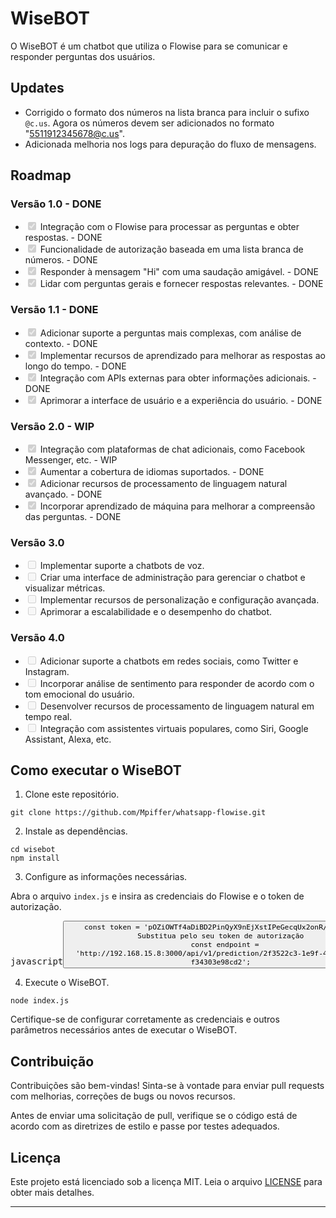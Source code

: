 <html>
<body>
<div><h1>WiseBOT</h1></div>
<div><p>O WiseBOT é um chatbot que utiliza o Flowise para se comunicar e responder perguntas dos usuários.</p></div>
<div><h2>Updates</h2></div>
<div><ul><li>Corrigido o formato dos números na lista branca para incluir o sufixo <code>@c.us</code>. Agora os números devem ser adicionados no formato "<a href="mailto:5511912345678@c.us" target="_new">5511912345678@c.us</a>".</li><li>Adicionada melhoria nos logs para depuração do fluxo de mensagens.</li></ul></div>
<div><h2>Roadmap</h2></div>
<div><h3>Versão 1.0 - DONE</h3></div>
<div><ul class="contains-task-list"><li class="task-list-item"><input type="checkbox" disabled="" checked=""> Integração com o Flowise para processar as perguntas e obter respostas. - DONE</li><li class="task-list-item"><input type="checkbox" disabled="" checked=""> Funcionalidade de autorização baseada em uma lista branca de números. - DONE</li><li class="task-list-item"><input type="checkbox" disabled="" checked=""> Responder à mensagem "Hi" com uma saudação amigável. - DONE</li><li class="task-list-item"><input type="checkbox" disabled="" checked=""> Lidar com perguntas gerais e fornecer respostas relevantes. - DONE</li></ul></div>
<div><h3>Versão 1.1 - DONE</h3></div>
<div><ul class="contains-task-list"><li class="task-list-item"><input type="checkbox" disabled="" checked=""> Adicionar suporte a perguntas mais complexas, com análise de contexto. - DONE</li><li class="task-list-item"><input type="checkbox" disabled="" checked=""> Implementar recursos de aprendizado para melhorar as respostas ao longo do tempo. - DONE</li><li class="task-list-item"><input type="checkbox" disabled="" checked="true"> Integração com APIs externas para obter informações adicionais. - DONE</li><li class="task-list-item"><input type="checkbox" disabled="" checked=""> Aprimorar a interface de usuário e a experiência do usuário. - DONE</li></ul></div>
<div><h3>Versão 2.0 - WIP</h3></div>
<div><ul class="contains-task-list"><li class="task-list-item"><input type="checkbox" disabled="" checked=""> Integração com plataformas de chat adicionais, como Facebook Messenger, etc. - WIP</li><li class="task-list-item"><input type="checkbox" disabled="" checked=""> Aumentar a cobertura de idiomas suportados. - DONE</li><li class="task-list-item"><input type="checkbox" disabled="" checked=""> Adicionar recursos de processamento de linguagem natural avançado. - DONE</li><li class="task-list-item"><input type="checkbox" disabled="" checked=""> Incorporar aprendizado de máquina para melhorar a compreensão das perguntas. - DONE</li></ul></div>
<div><h3>Versão 3.0</h3></div>
<div><ul class="contains-task-list"><li class="task-list-item"><input type="checkbox" disabled=""> Implementar suporte a chatbots de voz.</li><li class="task-list-item"><input type="checkbox" disabled=""> Criar uma interface de administração para gerenciar o chatbot e visualizar métricas.</li><li class="task-list-item"><input type="checkbox" disabled=""> Implementar recursos de personalização e configuração avançada.</li><li class="task-list-item"><input type="checkbox" disabled=""> Aprimorar a escalabilidade e o desempenho do chatbot.</li></ul></div>
<div><h3>Versão 4.0</h3></div>
<div><ul class="contains-task-list"><li class="task-list-item"><input type="checkbox" disabled=""> Adicionar suporte a chatbots em redes sociais, como Twitter e Instagram.</li><li class="task-list-item"><input type="checkbox" disabled=""> Incorporar análise de sentimento para responder de acordo com o tom emocional do usuário.</li><li class="task-list-item"><input type="checkbox" disabled=""> Desenvolver recursos de processamento de linguagem natural em tempo real.</li><li class="task-list-item"><input type="checkbox" disabled=""> Integração com assistentes virtuais populares, como Siri, Google Assistant, Alexa, etc.</li></ul></div>
<div><h2>Como executar o WiseBOT</h2></div>
<div><ol><li>Clone este repositório.</li></ol></div>
<div><pre><div class="bg-black rounded-md mb-4"><div class="p-4 overflow-y-auto print:overflow-visible"><code class="!whitespace-pre hljs language-shell">git clone https://github.com/Mpiffer/whatsapp-flowise.git
</code></div></div></pre></div>
<div><ol start="2"><li>Instale as dependências.</li></ol></div>
<div><pre><div class="bg-black rounded-md mb-4"><div class="p-4 overflow-y-auto print:overflow-visible"><code class="!whitespace-pre hljs language-shell">cd wisebot
npm install
</code></div></div></pre></div>
<div><ol start="3"><li>Configure as informações necessárias.</li></ol></div>
<div><p>Abra o arquivo <code>index.js</code> e insira as credenciais do Flowise e o token de autorização.</p></div>
<div><pre><div class="bg-black rounded-md mb-4"><div class="flex items-center relative text-gray-200 bg-gray-800 px-4 py-2 text-xs font-sans justify-between rounded-t-md"><span>javascript</span><button class="flex ml-auto gap-2"><div class="p-4 overflow-y-auto print:overflow-visible"><code class="!whitespace-pre hljs language-javascript">const token = 'pOZiOWTf4aDiBD2PinQyX9nEjXstIPeGecqUx2onR/E='; // Substitua pelo seu token de autorização
  const endpoint = 'http://192.168.15.8:3000/api/v1/prediction/2f3522c3-1e9f-4f2e-a411-f34303e98cd2';
</code></div></div></pre></div>
<div><ol start="4"><li>Execute o WiseBOT.</li></ol></div>
<div><pre><div class="bg-black rounded-md mb-4"><div class="p-4 overflow-y-auto print:overflow-visible"><code class="!whitespace-pre hljs language-shell">node index.js
</code></div></div></pre></div>
<div><p>Certifique-se de configurar corretamente as credenciais e outros parâmetros necessários antes de executar o WiseBOT.</p></div>
<div><h2>Contribuição</h2></div>
<div><p>Contribuições são bem-vindas! Sinta-se à vontade para enviar pull requests com melhorias, correções de bugs ou novos recursos.</p></div>
<div><p>Antes de enviar uma solicitação de pull, verifique se o código está de acordo com as diretrizes de estilo e passe por testes adequados.</p></div>
<div><h2>Licença</h2></div>
<div><p>Este projeto está licenciado sob a licença MIT. Leia o arquivo <a href="LICENSE" target="_new">LICENSE</a> para obter mais detalhes.</p></div>
<div><hr></div>

</body>
</html>
